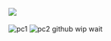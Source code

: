 ![](https://komarev.com/ghpvc/?username=graveyardletters&color=f595ba&style=plastic&label=how+much+sebastian+loves+you+♡) 
ㅤㅤㅤㅤㅤㅤㅤㅤㅤㅤㅤㅤㅤㅤㅤㅤㅤㅤㅤㅤㅤㅤㅤㅤㅤㅤㅤㅤㅤㅤㅤㅤ

![pc1](https://media.discordapp.net/attachments/1059421718474666056/1361581438339645561/hi.png?ex=67ff4707&is=67fdf587&hm=11e44efc375e1aed811bcbfd4d4130b2f65c0c2bdba761342ff79b9709d1062e&=&format=webp&quality=lossless)
![pc2](https://media.discordapp.net/attachments/1059421718474666056/1361580777212612648/pc2.png?ex=67ff466a&is=67fdf4ea&hm=c7a35d6ffce77c4850bac1cfdc7084101210dd8572a1758327c299019862ba24&=&format=webp&quality=lossless)
github wip wait


                        
